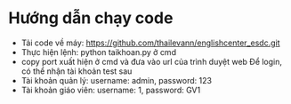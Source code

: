 # Hướng dẫn chạy code
- Tải code về máy: https://github.com/thailevann/englishcenter_esdc.git
- Thực hiện lệnh: python taikhoan.py ở cmd
- copy port xuất hiện ở cmd và đưa vào url của trình duyệt web
  Để login, có thể nhận tài khoản test sau
- Tài khoản quản lý: username: admin, password: 123
- Tài khoản giáo viên: username: 1, password: GV1
